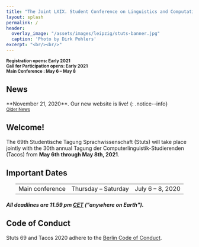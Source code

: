 ```yaml
---
title: "The Joint LXIX. Student Conference on Linguistics and Computational Linguistics Students Conference 2021"
layout: splash
permalink: /
header:
  overlay_image: "/assets/images/leipzig/stuts-banner.jpg"
  caption: 'Photo by Dirk Pohlers'
excerpt: "<br/><br/>"
---
```

<div class="text-center">
    <span style="font-weight: bold; font-size: smaller;"> Registration opens: Early 2021<br/></span>
    <span style="font-weight: bold; font-size: smaller;"> Call for Participation opens: Early 2021<br/></span>
    <span style="font-weight: bold; font-size: smaller;"> Main Conference : May 6 &ndash; May 8<br/></span>
</div>

<h2>News</h2>
**November 21, 2020**. Our new website is live!
{: .notice--info}

<div class="text-center">
    <a href="/archive/" style="font-size: smaller; font-decoration: italic;">Older News</a>
</div>

<h2>Welcome!</h2>

The 69th Studentische Tagung Sprachwissenschaft (Stuts) will take place jointly with the 30th annual Tagung der Computerlinguistik-Studierenden (Tacos) from <b>May 6th through May 8th, 2021</b>.

<h2 id="dates">Important Dates</h2>
<center>
<table style="width: 90%">
    <tbody>
        <tr>
            <td>Main conference</td>
            <td>Thursday &ndash; Saturday</td>
            <td>July 6 &ndash; 8, 2020</td>
        </tr>        
</tbody>
</table>
</center>
<h5>All deadlines are 11.59 pm <a target="_blank" href="https://www.timeanddate.com/worldclock/germany">CET</a> ("anywhere on Earth").</h5>

<h2>Code of Conduct</h2>
Stuts 69 and Tacos 2020 adhere to the <a href="https://berlincodeofconduct.org/">Berlin Code of Conduct</a>.
